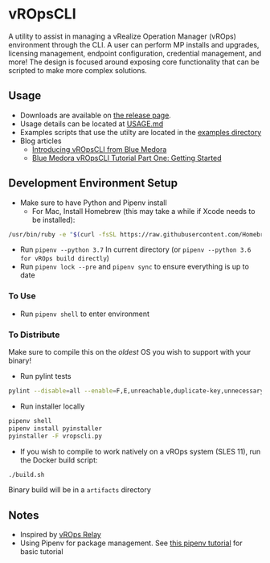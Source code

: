 # vROpsCLI

A utility to assist in managing a vRealize Operation Manager (vROps) environment through the CLI.  A user can perform MP installs and upgrades, licensing management,
endpoint configuration, credential management, and more!  The design is focused around exposing core functionality that can be scripted to make more complex solutions.

## Usage

* Downloads are available on [the release page](https://github.com/BlueMedoraPublic/vropscli/releases).
* Usage details can be located at [USAGE.md](USAGE.md)
* Examples scripts that use the utilty are located in the [examples directory](https://github.com/BlueMedoraPublic/vropscli/tree/master/examples)
* Blog articles
  * [Introducing vROpsCLI from Blue Medora](https://bluemedora.com/introducing-vropscli-from-blue-medora/)
  * [Blue Medora vROpsCLI Tutorial Part One: Getting Started](https://bluemedora.com/blue-medora-vropscli-tutorial-part-one-getting-started/)

## Development Environment Setup

* Make sure to have Python and Pipenv install
  * For Mac, Install Homebrew (this may take a while if Xcode needs to be installed):

```sh
/usr/bin/ruby -e "$(curl -fsSL https://raw.githubusercontent.com/Homebrew/install/master/install)"
```

* Run `pipenv --python 3.7` In current directory (or `pipenv --python 3.6 for vROps build directly`)
* Run `pipenv lock --pre` and `pipenv sync` to ensure everything is up to date

### To Use

* Run `pipenv shell` to enter environment

### To Distribute

Make sure to compile this on the *oldest* OS you wish to support with your binary!


* Run pylint tests

```sh
pylint --disable=all --enable=F,E,unreachable,duplicate-key,unnecessary-semicolon,global-variable-not-assigned,unused-variable,binary-op-exception,bad-format-string,anomalous-backslash-in-string,bad-open-mode *.py
```

* Run installer locally

```sh
pipenv shell
pipenv install pyinstaller
pyinstaller -F vropscli.py
```

* If you wish to compile to work natively on a vROps system (SLES 11), run the Docker build script:

```sh
./build.sh
```

Binary build will be in a `artifacts` directory

## Notes

* Inspired by [vROps Relay](https://github.com/johnddias/vropsrelay)
* Using Pipenv for package management.  See [this pipenv tutorial](https://jcutrer.com/howto/dev/python/pipenv-pipfile) for basic tutorial
